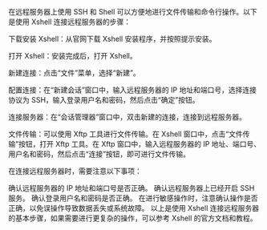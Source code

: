 在远程服务器上使用 SSH 和 Shell 可以方便地进行文件传输和命令行操作。以下是使用 Xshell 连接远程服务器的步骤：

下载安装 Xshell：从官网下载 Xshell 安装程序，并按照提示安装。

打开 Xshell：安装完成后，打开 Xshell。

新建连接：点击“文件”菜单，选择“新建”。

配置连接：在“新建会话”窗口中，输入远程服务器的 IP 地址和端口号，选择连接协议为 SSH，输入登录用户名和密码，然后点击“确定”按钮。

连接服务器：在“会话管理器”窗口中，双击新建的连接，连接到远程服务器。

文件传输：可以使用 Xftp 工具进行文件传输。在 Xshell 窗口中，点击“文件传输”按钮，打开 Xftp 工具。在 Xftp 窗口中，输入远程服务器的 IP 地址、端口号、用户名和密码，然后点击“连接”按钮，即可进行文件传输。

在连接远程服务器时，需要注意以下事项：

确认远程服务器的 IP 地址和端口号是否正确。
确认远程服务器上已经开启 SSH 服务。
确认登录用户名和密码是否正确。
在进行敏感操作时，注意确认操作是否正确，以免误操作导致数据丢失或系统故障。
以上是使用 Xshell 连接远程服务器的基本步骤，如果需要进行更复杂的操作，可以参考 Xshell 的官方文档和教程。
